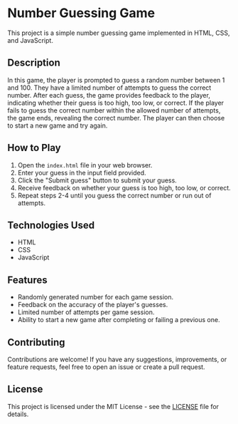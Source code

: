# Number Guessing Game

This project is a simple number guessing game implemented in HTML, CSS, and JavaScript.

## Description

In this game, the player is prompted to guess a random number between 1 and 100. They have a limited number of attempts to guess the correct number. After each guess, the game provides feedback to the player, indicating whether their guess is too high, too low, or correct. If the player fails to guess the correct number within the allowed number of attempts, the game ends, revealing the correct number. The player can then choose to start a new game and try again.

## How to Play

1. Open the `index.html` file in your web browser.
2. Enter your guess in the input field provided.
3. Click the "Submit guess" button to submit your guess.
4. Receive feedback on whether your guess is too high, too low, or correct.
5. Repeat steps 2-4 until you guess the correct number or run out of attempts.

## Technologies Used

- HTML
- CSS
- JavaScript

## Features

- Randomly generated number for each game session.
- Feedback on the accuracy of the player's guesses.
- Limited number of attempts per game session.
- Ability to start a new game after completing or failing a previous one.


## Contributing

Contributions are welcome! If you have any suggestions, improvements, or feature requests, feel free to open an issue or create a pull request.

## License

This project is licensed under the MIT License - see the [LICENSE](LICENSE) file for details.
